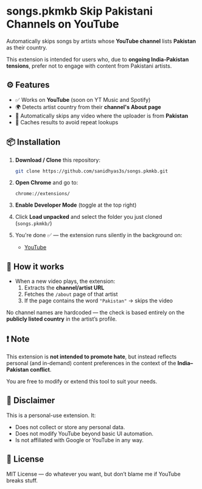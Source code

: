 # songs.pkmkb Skip Pakistani Channels on YouTube

Automatically skips songs by artists whose **YouTube channel** lists **Pakistan** as their country.

This extension is intended for users who, due to **ongoing India-Pakistan tensions**, prefer not to engage with content from Pakistani artists.


## ⚙️ Features

- ✅ Works on **YouTube** (soon on YT Music and Spotify)
- 🌍 Detects artist country from their **channel's About page**
- 🔁 Automatically skips any video where the uploader is from **Pakistan**
- 🧠 Caches results to avoid repeat lookups


## 📦 Installation

1. **Download / Clone** this repository:
   ```bash
   git clone https://github.com/sanidhyas3s/songs.pkmkb.git
   ```

2. **Open Chrome** and go to:
   ```
   chrome://extensions/
   ```

3. **Enable Developer Mode** (toggle at the top right)

4. Click **Load unpacked** and select the folder you just cloned (`songs.pkmkb/`)

5. You're done ✅ — the extension runs silently in the background on:
   - [YouTube](https://www.youtube.com)


## 🧪 How it works

- When a new video plays, the extension:
  1. Extracts the **channel/artist URL**
  2. Fetches the `/about` page of that artist
  3. If the page contains the word `"Pakistan"` → skips the video

No channel names are hardcoded — the check is based entirely on the **publicly listed country** in the artist’s profile.


## ❗ Note

This extension is **not intended to promote hate**, but instead reflects personal (and in-demand) content preferences in the context of the **India–Pakistan conflict**.

You are free to modify or extend this tool to suit your needs.


## 📌 Disclaimer

This is a personal-use extension. It:
- Does not collect or store any personal data.
- Does not modify YouTube beyond basic UI automation.
- Is not affiliated with Google or YouTube in any way.


## 📜 License

MIT License — do whatever you want, but don’t blame me if YouTube breaks stuff.
